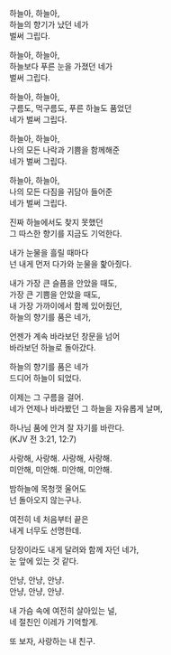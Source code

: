 하늘아, 하늘아,  
하늘의 향기가 났던 네가  
벌써 그립다.  
  
하늘아, 하늘아,  
하늘보다 푸른 눈을 가졌던 네가  
벌써 그립다.  
  
하늘아, 하늘아,  
구름도, 먹구름도, 푸른 하늘도 품었던  
네가 벌써 그립다.  
  
하늘아, 하늘아,  
나의 모든 나락과 기쁨을 함께해준  
네가 벌써 그립다.  
  
하늘아, 하늘아,  
나의 모든 다짐을 귀담아 들어준  
네가 벌써 그립다.  
  
진짜 하늘에서도 찾지 못했던  
그 따스한 향기를 지금도 기억한다.  
  
내가 눈물을 흘릴 때마다  
넌 내게 먼저 다가와 눈물을 핥아줬다.  
  
내가 가장 큰 슬픔을 안았을 때도,  
가장 큰 기쁨을 안았을 때도,  
내 가장 가까이에서 함께 있어줬던,  
하늘의 향기를 품은 네가,  
  
언젠가 계속 바라보던 창문을 넘어  
바라보던 하늘로 돌아갔다.  
  
하늘의 향기를 품은 네가  
드디어 하늘이 되었다.  
  
이제는 그 구름을 걸어.  
네가 언제나 바라봤던 그 하늘을 자유롭게 날며,  
  
하나님 품에 안겨 잘 자기를 바란다.  
(KJV 전 3:21, 12:7)  
  
사랑해, 사랑해. 사랑해, 사랑해.  
미안해, 미안해. 미안해, 미안해.  
  
밤하늘에 목청껏 울어도  
넌 돌아오지 않는구나.  
  
여전히 네 처음부터 끝은  
내게 너무도 선명한데.  
  
당장이라도 내게 달려와 함께 자던 네가,  
눈 앞에 있는 것 같다.  
  
안냥, 안냥, 안냥.  
안냥, 안냥, 안냥.  
  
내 가슴 속에 여전히 살아있는 널,  
네 절친인 이레가 기억할게.  
  
또 보자, 사랑하는 내 친구.